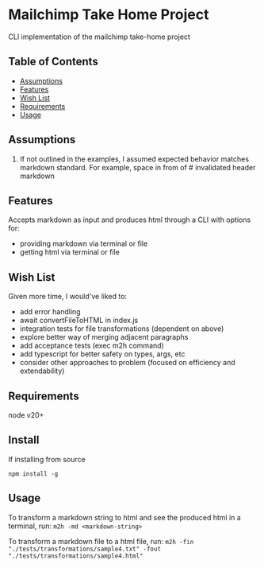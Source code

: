 # Mailchimp Take Home Project

CLI implementation of the mailchimp take-home project

## Table of Contents

- [Assumptions](#assumptions)
- [Features](#features)
- [Wish List](#wish-list)
- [Requirements](#requirements)
- [Usage](#usage)

## Assumptions
1. If not outlined in the examples, I assumed expected behavior matches markdown standard. For example, space in from of # invalidated header markdown

## Features

Accepts markdown as input and produces html through a CLI with options for:
* providing markdown via terminal or file
* getting html via terminal or file

## Wish List
Given more time, I would've liked to:

* add error handling
* await convertFileToHTML in index.js
* integration tests for file transformations (dependent on above)
* explore better way of merging adjacent paragraphs
* add acceptance tests (exec m2h command)
* add typescript for better safety on types, args, etc
* consider other approaches to problem (focused on efficiency and extendability)

## Requirements

node v20+

## Install

If installing from source

`npm install -g`

## Usage

To transform a markdown string to html and see the produced html in a terminal, run:
`m2h -md <markdown-string>`

To transform a markdown file to a html file, run:
`m2h -fin "./tests/transformations/sample4.txt" -fout "./tests/transformations/sample4.html"`